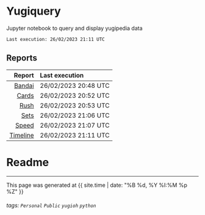 # Yugiquery
Jupyter notebook to query and display yugipedia data

    Last execution: 26/02/2023 21:11 UTC

## Reports

|                    Report | Last execution       |
| -------------------------:|:-------------------- |
| [Bandai](Bandai.html) | 26/02/2023 20:48 UTC |
| [Cards](Cards.html) | 26/02/2023 20:52 UTC |
| [Rush](Rush.html) | 26/02/2023 20:53 UTC |
| [Sets](Sets.html) | 26/02/2023 21:06 UTC |
| [Speed](Speed.html) | 26/02/2023 21:07 UTC |
| [Timeline](Timeline.html) | 26/02/2023 21:11 UTC |

# Readme


---

This page was generated at <time datetime="{{ site.time | date_to_xmlschema }}">{{ site.time | date: "%B %d, %Y %I:%M %p %Z" }}</time>


###### tags: `Personal` `Public` `yugioh` `python`
